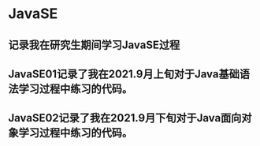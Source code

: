 # JavaSE
记录我在研究生期间学习JavaSE过程
--------------------------------------------------------------------------------
JavaSE01记录了我在2021.9月上旬对于Java基础语法学习过程中练习的代码。
--------------------------------------------------------------------------------
JavaSE02记录了我在2021.9月下旬对于Java面向对象学习过程中练习的代码。
--------------------------------------------------------------------------------
